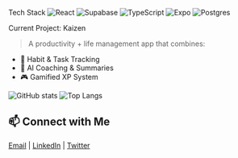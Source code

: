 
Tech Stack
![React](https://img.shields.io/badge/-React-61DAFB?logo=react&logoColor=000&style=flat-square)
![Supabase](https://img.shields.io/badge/-Supabase-3ECF8E?logo=supabase&logoColor=fff&style=flat-square)
![TypeScript](https://img.shields.io/badge/-TypeScript-3178C6?logo=typescript&logoColor=fff&style=flat-square)
![Expo](https://img.shields.io/badge/-Expo-000020?logo=expo&logoColor=fff&style=flat-square)
![Postgres](https://img.shields.io/badge/-PostgreSQL-336791?logo=postgresql&logoColor=fff&style=flat-square)

Current Project: Kaizen
> A productivity + life management app that combines:
- 📅 Habit & Task Tracking
- 🤖 AI Coaching & Summaries
- 🎮 Gamified XP System


![GitHub stats](https://github-readme-stats.vercel.app/api?username=userthirty7&show_icons=true&theme=radical)
![Top Langs](https://github-readme-stats.vercel.app/api/top-langs/?username=userthirty7&layout=compact&theme=radical)

## 📫 Connect with Me
[Email](mailto:WWW@gmail.com) | [LinkedIn](https://linkedin.com/in/yourprofile) | [Twitter](https://x.com/yourhandle)
